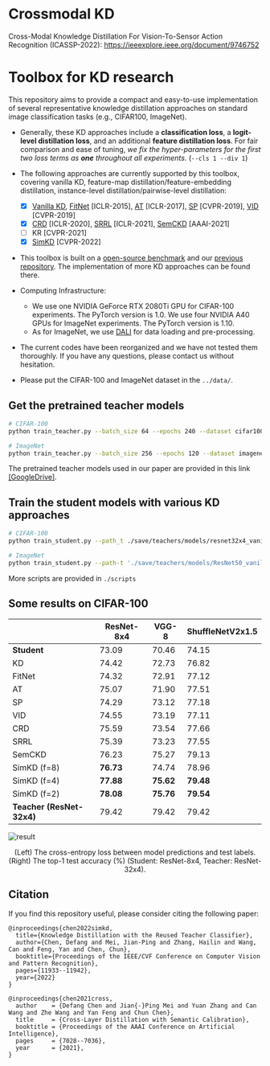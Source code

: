 # Crossmodal KD 

Cross-Modal Knowledge Distillation For Vision-To-Sensor Action Recognition (ICASSP-2022): https://ieeexplore.ieee.org/document/9746752

# Toolbox for KD research

This repository aims to provide a compact and easy-to-use implementation of several representative knowledge distillation approaches on standard image classification tasks (e.g., CIFAR100, ImageNet). 

- Generally, these KD approaches include a **classification loss**, a **logit-level distillation loss**, and an additional **feature distillation loss**. For fair comparison and ease of tuning, *we fix the hyper-parameters for the first two loss terms as **one** throughout all experiments.* (`--cls 1 --div 1`)

- The following approaches are currently supported by this toolbox, covering vanilla KD, feature-map distillation/feature-embedding distillation, instance-level distillation/pairwise-level distillation:
  - [x] [Vanilla KD](https://arxiv.org/abs/1503.02531), [FitNet](https://arxiv.org/abs/1412.6550) [ICLR-2015], [AT](https://arxiv.org/abs/1612.03928) [ICLR-2017], [SP](https://arxiv.org/abs/1612.03928) [CVPR-2019], [VID](https://openaccess.thecvf.com/content_CVPR_2019/papers/Ahn_Variational_Information_Distillation_for_Knowledge_Transfer_CVPR_2019_paper.pdf) [CVPR-2019]
  - [x] [CRD](https://arxiv.org/abs/1910.10699) [ICLR-2020], [SRRL](https://openreview.net/forum?id=ZzwDy_wiWv) [ICLR-2021], [SemCKD](https://arxiv.org/abs/2012.03236) [AAAI-2021]
  - [ ] KR [CVPR-2021]
  - [x] [SimKD](https://arxiv.org/abs/2203.14001) [CVPR-2022] 

- This toolbox is built on a [open-source benchmark](https://github.com/HobbitLong/RepDistiller) and our [previous repository](https://github.com/DefangChen/SemCKD). The implementation of more KD approaches can be found there.

- Computing Infrastructure:
  - We use one NVIDIA GeForce RTX 2080Ti GPU for CIFAR-100 experiments. The PyTorch version is 1.0. We use four NVIDIA A40 GPUs for ImageNet experiments. The PyTorch version is 1.10.
  - As for ImageNet, we use [DALI](https://github.com/NVIDIA/DALI) for data loading and pre-processing. 

- The current codes have been reorganized and we have not tested them thoroughly. If you have any questions, please contact us without hesitation. 

- Please put the CIFAR-100 and ImageNet dataset in the `../data/`.

## Get the pretrained teacher models

```bash
# CIFAR-100
python train_teacher.py --batch_size 64 --epochs 240 --dataset cifar100 --model resnet32x4 --learning_rate 0.05 --lr_decay_epochs 150,180,210 --weight_decay 5e-4 --trial 0 --gpu_id 0

# ImageNet
python train_teacher.py --batch_size 256 --epochs 120 --dataset imagenet --model ResNet18 --learning_rate 0.1 --lr_decay_epochs 30,60,90 --weight_decay 1e-4 --num_workers 32 --gpu_id 0,1,2,3 --dist-url tcp://127.0.0.1:23333 --multiprocessing-distributed --dali gpu --trial 0 
```

The pretrained teacher models used in our paper are provided in this link [[GoogleDrive]](https://drive.google.com/drive/folders/1j7b8TmftKIRC7ChUwAqVWPIocSiacvP4?usp=sharing). 

## Train the student models with various KD approaches

```bash
# CIFAR-100
python train_student.py --path_t ./save/teachers/models/resnet32x4_vanilla/resnet32x4_best.pth --distill simkd --model_s resnet8x4 -c 0 -d 0 -b 1 --trial 0

# ImageNet
python train_student.py --path-t './save/teachers/models/ResNet50_vanilla/ResNet50_best.pth' --batch_size 256 --epochs 120 --dataset imagenet --model_s ResNet18 --distill simkd -c 0 -d 0 -b 1 --learning_rate 0.1 --lr_decay_epochs 30,60,90 --weight_decay 1e-4 --num_workers 32 --gpu_id 0,1,2,3 --dist-url tcp://127.0.0.1:23444 --multiprocessing-distributed --dali gpu --trial 0 
```
More scripts are provided in `./scripts`

## Some results on CIFAR-100

|    | ResNet-8x4 | VGG-8 | ShuffleNetV2x1.5 |
|  ----- | ----  | ----  | ---- |
| **Student**| 73.09 | 70.46 | 74.15 |
| KD     | 74.42 | 72.73 | 76.82 |
| FitNet | 74.32 | 72.91 | 77.12 |
| AT     | 75.07 | 71.90 | 77.51 |
| SP     | 74.29 | 73.12 | 77.18 |
| VID    | 74.55 | 73.19 | 77.11 |
| CRD    | 75.59 | 73.54 | 77.66 |
| SRRL   | 75.39 | 73.23 | 77.55 |
| SemCKD | 76.23 | 75.27 | 79.13 |
| SimKD (f=8) | **76.73** | 74.74 | 78.96|
| SimKD (f=4) | **77.88** | **75.62** | **79.48**|
| SimKD (f=2) | **78.08** | **75.76** | **79.54** |
| **Teacher (ResNet-32x4)** | 79.42 | 79.42 | 79.42 |


![result](./images/SimKD_result.png)
<center>(Left) The cross-entropy loss between model predictions and test labels. <br />
(Right) The top-1 test accuracy (%) (Student: ResNet-8x4, Teacher: ResNet-32x4). </center>


## Citation
If you find this repository useful, please consider citing the following paper:


```
@inproceedings{chen2022simkd,
  title={Knowledge Distillation with the Reused Teacher Classifier},
  author={Chen, Defang and Mei, Jian-Ping and Zhang, Hailin and Wang, Can and Feng, Yan and Chen, Chun},
  booktitle={Proceedings of the IEEE/CVF Conference on Computer Vision and Pattern Recognition},
  pages={11933--11942},
  year={2022}
}
```
```
@inproceedings{chen2021cross,
  author    = {Defang Chen and Jian{-}Ping Mei and Yuan Zhang and Can Wang and Zhe Wang and Yan Feng and Chun Chen},
  title     = {Cross-Layer Distillation with Semantic Calibration},
  booktitle = {Proceedings of the AAAI Conference on Artificial Intelligence},
  pages     = {7028--7036},
  year      = {2021},
}
```

